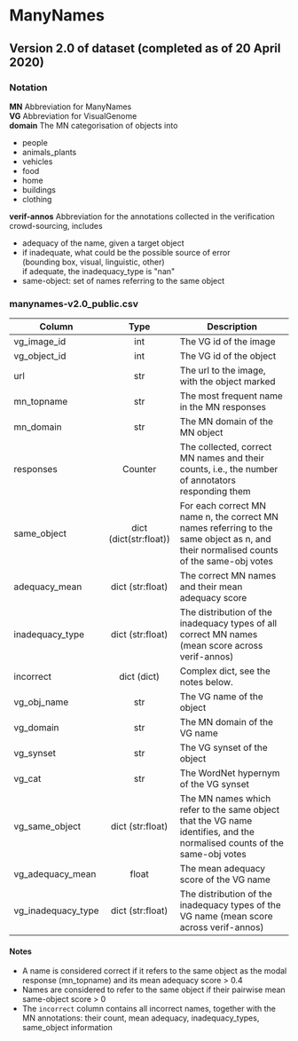
# ManyNames

## Version 2.0 of dataset (completed as of 20 April 2020)

### Notation
**MN** Abbreviation for ManyNames  
**VG** Abbreviation for VisualGenome  
**domain** The MN categorisation of objects into  
   * people
   * animals_plants
   * vehicles
   * food
   * home
   * buildings
   * clothing
   
**verif-annos** Abbreviation for the annotations collected in the verification crowd-sourcing, includes  
   * adequacy of the name, given a target object
   * if inadequate, what could be the possible source of error  
     (bounding box, visual, linguistic, other)  
     if adequate, the inadequacy_type is "nan"  
   * same-object: set of names referring to the same object

### manynames-v2.0_public.csv

| Column | Type | Description | 
| -------- | :-------: | -------- |
| vg_image_id | int | The VG id of the image |
| vg_object_id | int | The VG id of the object |
| url | str | The url to the image, with the object marked | 
| mn_topname | str | The most frequent name in the MN responses |
| mn_domain | str | The MN domain of the MN object |
| responses | Counter | The collected, correct MN names and their counts, i.e., the number of annotators responding them | 
| same_object | dict (dict(str:float)) | For each correct MN name n, the correct MN names referring to the same object as n, and their normalised counts of the same-obj votes |
| adequacy_mean | dict (str:float) | The correct MN names and their mean adequacy score |
| inadequacy_type | dict (str:float) | The distribution of the inadequacy types of all correct MN names (mean score across verif-annos) |
| incorrect | dict (dict) | Complex dict, see the notes below. | 
| vg_obj_name | str | The VG name of the object |
| vg_domain | str | The MN domain of the VG name |
| vg_synset | str | The VG synset of the object |
| vg_cat | str | The WordNet hypernym of the VG synset |
| vg_same_object | dict (str:float) | The MN names which refer to the same object that the VG name identifies, and the normalised counts of the same-obj votes |
| vg_adequacy_mean | float | The mean adequacy score of the VG name |
| vg_inadequacy_type | dict (str:float)| The distribution of the inadequacy types of the VG name (mean score across verif-annos) |


#### Notes
   * A name is considered correct if it refers to the same object as the modal response (mn_topname) and its mean adequacy score > 0.4
   * Names are considered to refer to the same object if their pairwise mean same-object score > 0
   * The `incorrect` column contains all incorrect names, together with the MN annotations: their count, mean adequacy, inadequacy_types, same_object information
